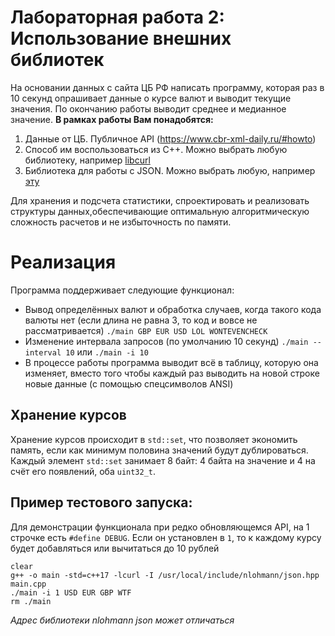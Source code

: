 # Лабораторная работа 2: Использование внешних библиотек
На основании данных с сайта ЦБ РФ написать программу, которая раз в 10 секунд
опрашивает данные о курсе валют и выводит текущие значения. По окончанию работы выводит среднее и медианное значение.
**В рамках работы Вам понадобятся:**
1. Данные от ЦБ. Публичное API (https://www.cbr-xml-daily.ru/#howto)
2. Способ им воспользоваться из С++. Можно выбрать любую библиотеку, например [libcurl](https://curl.se/libcurl/)
3. Библиотека для работы с JSON. Можно выбрать любую, например [эту](https://github.com/nlohmann/json)

Для хранения и подсчета статистики, спроектировать и реализовать структуры данных,обеспечивающие оптимальную алгоритмическую сложность расчетов и не избыточность по памяти.

# Реализация
Программа поддерживает следующие функционал:
* Вывод определённых валют и обработка случаев, когда такого кода валюты нет (если длина не равна 3, то код и вовсе не рассматривается)
`./main GBP EUR USD LOL WONTEVENCHECK`
* Изменение интервала запросов (по умолчанию 10 секунд)
`./main --interval 10` или `./main -i 10`
* В процессе работы программа выводит всё в таблицу, которую она изменяет, вместо того чтобы каждый раз выводить на новой строке новые данные (с помощью спецсимволов ANSI)

## Хранение курсов
Хранение курсов происходит в `std::set`, что позволяет экономить память, если как минимум половина значений будут дублироваться. Каждый элемент `std::set` занимает 8 байт: 4 байта на значение и 4 на счёт его появлений, оба `uint32_t`.

## Пример тестового запуска:
Для демонстрации функционала при редко обновляющемся API, на 1 строчке есть `#define DEBUG`. Если он установлен в `1`, то к каждому курсу будет добавляться или вычитаться до 10 рублей
```
clear
g++ -o main -std=c++17 -lcurl -I /usr/local/include/nlohmann/json.hpp main.cpp
./main -i 1 USD EUR GBP WTF
rm ./main
```
*Адрес библиотеки nlohmann json может отличаться*